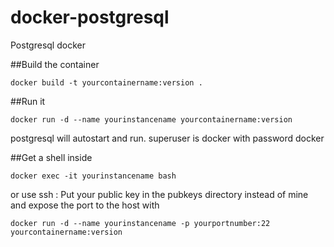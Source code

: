 docker-postgresql
=================

Postgresql docker

##Build the container

    docker build -t yourcontainername:version .

##Run it

    docker run -d --name yourinstancename yourcontainername:version

postgresql will autostart and run.
superuser is docker with password docker

##Get a shell inside  
	
    docker exec -it yourinstancename bash

or use ssh :
Put your public key in the pubkeys directory instead of mine and expose the port to the host with

    docker run -d --name yourinstancename -p yourportnumber:22 yourcontainername:version

